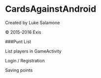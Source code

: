 # CardsAgainstAndroid

Created by Luke Salamone

© 2015-2016 Exis

###Punt List

List players in GameActivity

Login / Registration

Saving points
